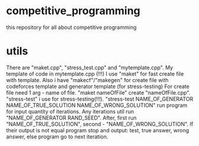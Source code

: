 # competitive_programming
this repository for all about competitive programming

# utils #
There are "maket.cpp", "stress_test.cpp" and "mytemplate.cpp".
My template of code in mytemplate.cpp (!!!)
I use "maket" for fast create file with template. Also i have "makecf"/"makegen" for create file with codeforces template and generator template (for stress-testing)
For create file need 1 arg - name of file. "maket nameOfFile" create "nameOfFile.cpp".
"stress-test" i use for stress-testing(!!!). "stress-test NAME_OF_GENERATOR NAME_OF_TRUE_SOLUTION NAME_OF_WRONG_SOLUTION" run program for input quantity of iterations. Any iterations util run "NAME_OF_GENERATOR RAND_SEED". After, first run "NAME_OF_TRUE_SOLUTION", second - "NAME_OF_WRONG_SOLUTION". If their output is not equal program stop and output: test, true answer, wrong answer, else program go to next iteration.
